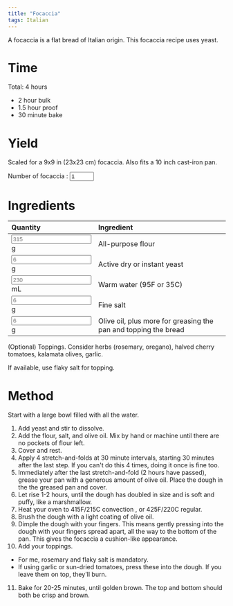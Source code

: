 ```yaml
---
title: "Focaccia"
tags: Italian
---
```


A focaccia is a flat bread of Italian origin. This focaccia recipe uses yeast.

# Time
Total: 4 hours
- 2 hour bulk
- 1.5 hour proof
- 30 minute bake

# Yield
Scaled for a 9x9 in (23x23 cm) focaccia. Also fits a 10 inch cast-iron pan.

Number of focaccia : <input type="number" min="0" max="10" id="numBread" value="1" placeholder = "1" oninput="calculateRecipe(this.value, this.placeholder)">

# Ingredients
<script> 
  function calculateRecipe(numBread, defaultNumBread) 
  {
  calculateIngredientQuantity(numBread, defaultNumBread, "ap_flour")
  calculateIngredientQuantity(numBread, defaultNumBread, "water")
  calculateIngredientQuantity(numBread, defaultNumBread, "salt")
  calculateIngredientQuantity(numBread, defaultNumBread, "yeast")
  calculateIngredientQuantity(numBread, defaultNumBread, "olive_oil")
  } 
  
  function calculateIngredientQuantity(numBread, defaultNumBread, id) 
  { 
  // The placeholders hold the quantity of that ingredient.
  document.getElementById(id).value = numBread / defaultNumBread * document.getElementById(id).placeholder
  } 
</script> 

<table>
<colgroup>
<col width="30%" />
<col width="70%" />
</colgroup>
<thead>
<tr class="header">
<th align="left">Quantity</th>
<th align="left">Ingredient</th>
</tr>
</thead>
<tbody>
<tr>
<td markdown="span"><input type="text" id="ap_flour" placeholder="315" readonly> g
  </td>
<td markdown="span">All-purpose flour
  </td>
</tr>
<tr>
<td markdown="span"><input type="text" id="yeast" placeholder="6" readonly> g
  </td>
<td markdown="span">Active dry or instant yeast 
  </td>
</tr>
<tr>
<td markdown="span"><input type="text" id="water" placeholder="230" readonly> mL
  </td>
<td markdown="span">Warm water (95F or 35C)
  </td>
</tr>
<tr>
<td markdown="span"><input type="text" id="salt" placeholder="6" readonly> g <!-- 1.25 tsp -->
  </td>
<td markdown="span">Fine salt
  </td>
</tr>
<tr>
<td markdown="span"><input type="text" id="olive_oil" placeholder="6" readonly> g <!-- 2 tsp -->
  </td>
<td markdown="span">Olive oil, plus more for greasing the pan and topping the bread
  </td>
</tr>
</tbody>
</table>

(Optional) Toppings. Consider herbs (rosemary, oregano), halved cherry tomatoes, kalamata olives, garlic.

If available, use flaky salt for topping.

# Method
Start with a large bowl filled with all the water. 
1. Add yeast and stir to dissolve.
2. Add the flour, salt, and olive oil. Mix by hand or machine until there are no pockets of flour left.
3. Cover and rest. 
4. Apply 4 stretch-and-folds at 30 minute intervals, starting 30 minutes after the last step. If you can't do this 4 times, doing it once is fine too.
5. Immediately after the last stretch-and-fold (2 hours have passed), grease your pan with a generous amount of olive oil. Place the dough in the the greased pan and cover.
6. Let rise 1-2 hours, until the dough has doubled in size and is soft and puffy, like a marshmallow.
7. Heat your oven to 415F/215C convection , or 425F/220C regular.
8. Brush the dough with a light coating of olive oil.
9. Dimple the dough with your fingers. This means gently pressing into the dough with your fingers spread apart, all the way to the bottom of the pan. This gives the focaccia a cushion-like appearance.
10. Add your toppings.
  - For me, rosemary and flaky salt is mandatory.
  - If using garlic or sun-dried tomatoes, press these into the dough. If you leave them on top, they'll burn.
11. Bake for 20-25 minutes, until golden brown. The top and bottom should both be crisp and brown.
